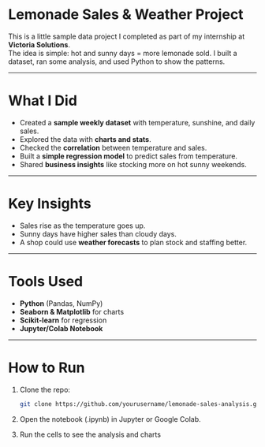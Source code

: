 # Lemonade Sales & Weather Project

This is a little sample data project I completed as part of my internship at **Victoria Solutions**.  
The idea is simple: hot and sunny days = more lemonade sold. I built a dataset, ran some analysis, and used Python to show the patterns.

---

# What I Did
- Created a **sample weekly dataset** with temperature, sunshine, and daily sales.
- Explored the data with **charts and stats**.
- Checked the **correlation** between temperature and sales.
- Built a **simple regression model** to predict sales from temperature.
- Shared **business insights** like stocking more on hot sunny weekends.

---

# Key Insights
- Sales rise as the temperature goes up.  
- Sunny days have higher sales than cloudy days.    
- A shop could use **weather forecasts** to plan stock and staffing better.  

---

# Tools Used
- **Python** (Pandas, NumPy)
- **Seaborn & Matplotlib** for charts
- **Scikit-learn** for regression
- **Jupyter/Colab Notebook**

---

# How to Run
1. Clone the repo:
   ```bash
   git clone https://github.com/yourusername/lemonade-sales-analysis.git
   
2. Open the notebook (.ipynb) in Jupyter or Google Colab.

3. Run the cells to see the analysis and charts

